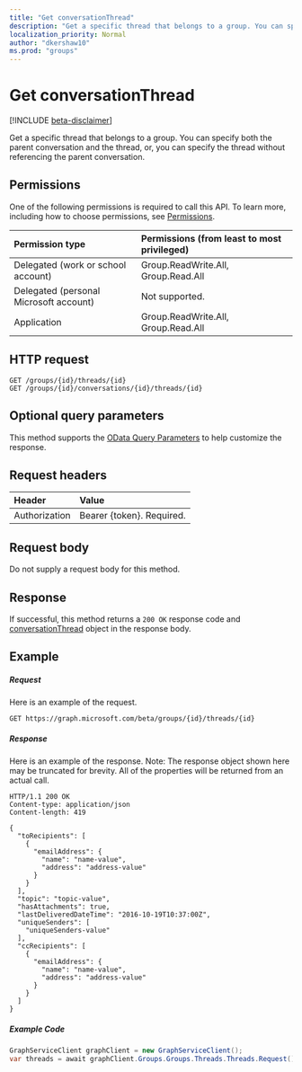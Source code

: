 ```yaml
---
title: "Get conversationThread"
description: "Get a specific thread that belongs to a group. You can specify both the parent conversation and the thread, or, "
localization_priority: Normal
author: "dkershaw10"
ms.prod: "groups"
---
```


# Get conversationThread

[!INCLUDE [beta-disclaimer](../../includes/beta-disclaimer.md)]

Get a specific thread that belongs to a group. You can specify both the parent conversation and the thread, or, 
you can specify the thread without referencing the parent conversation. 
## Permissions
One of the following permissions is required to call this API. To learn more, including how to choose permissions, see [Permissions](/graph/permissions-reference).

|Permission type      | Permissions (from least to most privileged)              |
|:--------------------|:---------------------------------------------------------|
|Delegated (work or school account) | Group.ReadWrite.All, Group.Read.All    |
|Delegated (personal Microsoft account) | Not supported.    |
|Application | Group.ReadWrite.All, Group.Read.All |

## HTTP request
<!-- { "blockType": "ignored" } -->
```http
GET /groups/{id}/threads/{id}
GET /groups/{id}/conversations/{id}/threads/{id}

```
## Optional query parameters
This method supports the [OData Query Parameters](https://developer.microsoft.com/graph/docs/concepts/query_parameters) to help customize the response.
## Request headers
| Header       | Value |
|:---------------|:--------|
| Authorization  | Bearer {token}. Required.  |

## Request body
Do not supply a request body for this method.

## Response

If successful, this method returns a `200 OK` response code and [conversationThread](../resources/conversationthread.md) object in the response body.
## Example
##### Request
Here is an example of the request.
<!-- {
  "blockType": "request",
  "name": "get_conversationthread"
}-->
```http
GET https://graph.microsoft.com/beta/groups/{id}/threads/{id}
```
##### Response
Here is an example of the response. Note: The response object shown here may be truncated for brevity. All of the properties will be returned from an actual call.
<!-- {
  "blockType": "response",
  "truncated": true,
  "@odata.type": "microsoft.graph.conversationThread"
} -->
```http
HTTP/1.1 200 OK
Content-type: application/json
Content-length: 419

{
  "toRecipients": [
    {
      "emailAddress": {
        "name": "name-value",
        "address": "address-value"
      }
    }
  ],
  "topic": "topic-value",
  "hasAttachments": true,
  "lastDeliveredDateTime": "2016-10-19T10:37:00Z",
  "uniqueSenders": [
    "uniqueSenders-value"
  ],
  "ccRecipients": [
    {
      "emailAddress": {
        "name": "name-value",
        "address": "address-value"
      }
    }
  ]
}
```

##### Example Code

```C#
GraphServiceClient graphClient = new GraphServiceClient();
var threads = await graphClient.Groups.Groups.Threads.Threads.Request().GetAsync();

```

<!-- uuid: 8fcb5dbc-d5aa-4681-8e31-b001d5168d79
2015-10-25 14:57:30 UTC -->
<!--
{
  "type": "#page.annotation",
  "description": "Get conversationThread",
  "keywords": "",
  "section": "documentation",
  "tocPath": "",
  "suppressions": [
    "Error: /api-reference/beta/api/conversationthread-get.md:\r\n      Exception processing links.\r\n    System.ArgumentException: Link Definition was null. Link text: !INCLUDE [beta-disclaimer](../../includes/beta-disclaimer.md)\r\n      at ApiDoctor.Validation.DocFile.get_LinkDestinations()\r\n      at ApiDoctor.Validation.DocSet.ValidateLinks(Boolean includeWarnings, String[] relativePathForFiles, IssueLogger issues, Boolean requireFilenameCaseMatch, Boolean printOrphanedFiles)"
  ]
}
-->
